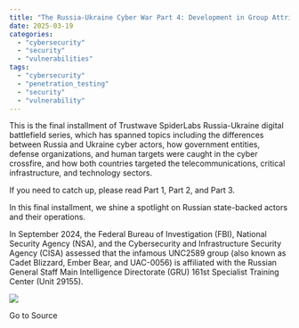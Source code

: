 ```yaml
---
title: "The Russia-Ukraine Cyber War Part 4: Development in Group Attributions for Russian State Actors"
date: 2025-03-19
categories: 
  - "cybersecurity"
  - "security"
  - "vulnerabilities"
tags: 
  - "cybersecurity"
  - "penetration_testing"
  - "security"
  - "vulnerability"
---
```


This is the final installment of Trustwave SpiderLabs Russia-Ukraine digital battlefield series, which has spanned topics including the differences between Russia and Ukraine cyber actors, how government entities, defense organizations, and human targets were caught in the cyber crossfire, and how both countries targeted the telecommunications, critical infrastructure, and technology sectors. 

If you need to catch up, please read Part 1, Part 2, and Part 3.

In this final installment, we shine a spotlight on Russian state-backed actors and their operations.

In September 2024, the Federal Bureau of Investigation (FBI), National Security Agency (NSA), and the Cybersecurity and Infrastructure Security Agency (CISA) assessed that the infamous UNC2589 group (also known as Cadet Blizzard, Ember Bear, and UAC-0056) is affiliated with the Russian General Staff Main Intelligence Directorate (GRU) 161st Specialist Training Center (Unit 29155).

![](https://track.hubspot.com/__ptq.gif?a=21158977&k=14&r=https%3A%2F%2Fwww.trustwave.com%2Fen-us%2Fresources%2Fblogs%2Fspiderlabs-blog%2Frussian-state-actors-development-in-group-attributions%2F&bu=https%253A%252F%252Fwww.trustwave.com%252Fen-us%252Fresources%252Fblogs%252Fspiderlabs-blog&bvt=rss)

Go to Source
